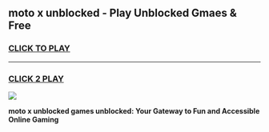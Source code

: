 
## moto x unblocked - Play Unblocked Gmaes & Free
<h3>
<a href="https://news.freeplayer.one?title=moto_x_unblocked&ref=16F">CLICK TO PLAY</a></h3>
<hr>

<h3>
<a href="https://news.freeplayer.one?title=moto_x_unblocked&ref=16F">CLICK 2 PLAY</a>
  
</h3>

<a href="https://news.freeplayer.one?title=moto_x_unblocked&ref=16F/"><img src="https://clearcache.store/games.png"></a>


**moto x unblocked games unblocked: Your Gateway to Fun and Accessible Online Gaming**
